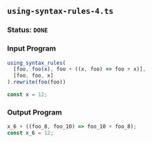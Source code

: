## `using-syntax-rules-4.ts`

### Status: `DONE`

### Input Program

```typescript
using_syntax_rules(
  [foo, foo(x), foo + ((x, foo) => foo + x)],
  [foo, foo, x]
).rewrite(foo(foo))

const x = 12;
```

### Output Program

```typescript
x_6 + ((foo_8, foo_10) => foo_10 + foo_8);
const x_6 = 12;
```


